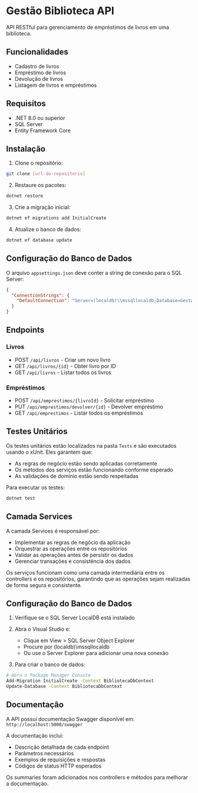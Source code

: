 # Gestão Biblioteca API

API RESTful para gerenciamento de empréstimos de livros em uma biblioteca.

## Funcionalidades

- Cadastro de livros
- Empréstimo de livros
- Devolução de livros
- Listagem de livros e empréstimos

## Requisitos

- .NET 8.0 ou superior
- SQL Server
- Entity Framework Core

## Instalação

1. Clone o repositório:
```bash
git clone [url-do-repositorio]
```

2. Restaure os pacotes:
```bash
dotnet restore
```

3. Crie a migração inicial:
```bash
dotnet ef migrations add InitialCreate
```

4. Atualize o banco de dados:
```bash
dotnet ef database update
```

## Configuração do Banco de Dados

O arquivo `appsettings.json` deve conter a string de conexão para o SQL Server:
```json
{
  "ConnectionStrings": {
    "DefaultConnection": "Server=(localdb)\\mssqllocaldb;Database=GestaoBibliotecaDB;Trusted_Connection=True;MultipleActiveResultSets=true"
  }
}
```

## Endpoints

### Livros

- POST `/api/livros` - Criar um novo livro
- GET `/api/livros/{id}` - Obter livro por ID
- GET `/api/livros` - Listar todos os livros

### Empréstimos

- POST `/api/emprestimos/{livroId}` - Solicitar empréstimo
- PUT `/api/emprestimos/devolver/{id}` - Devolver empréstimo
- GET `/api/emprestimos` - Listar todos os empréstimos

## Testes Unitários

Os testes unitários estão localizados na pasta `Tests` e são executados usando o xUnit. Eles garantem que:
- As regras de negócio estão sendo aplicadas corretamente
- Os métodos dos serviços estão funcionando conforme esperado
- As validações de domínio estão sendo respeitadas

Para executar os testes:
```bash
dotnet test
```

## Camada Services

A camada Services é responsável por:
- Implementar as regras de negócio da aplicação
- Orquestrar as operações entre os repositórios
- Validar as operações antes de persistir os dados
- Gerenciar transações e consistência dos dados

Os serviços funcionam como uma camada intermediária entre os controllers e os repositórios, garantindo que as operações sejam realizadas de forma segura e consistente.

## Configuração do Banco de Dados

1. Verifique se o SQL Server LocalDB está instalado
2. Abra o Visual Studio e:
   - Clique em View > SQL Server Object Explorer
   - Procure por (localdb)\mssqllocaldb
   - Ou use o Server Explorer para adicionar uma nova conexão

3. Para criar o banco de dados:
```bash
# Abra o Package Manager Console
Add-Migration InitialCreate -Context BibliotecaDbContext
Update-Database -Context BibliotecaDbContext
```

## Documentação

A API possui documentação Swagger disponível em:
`http://localhost:5000/swagger`

A documentação inclui:
- Descrição detalhada de cada endpoint
- Parâmetros necessários
- Exemplos de requisições e respostas
- Códigos de status HTTP esperados

Os summaries foram adicionados nos controllers e métodos para melhorar a documentação.
